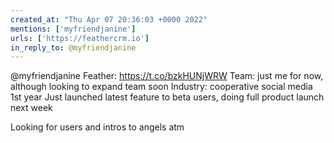```yaml
---
created_at: "Thu Apr 07 20:36:03 +0000 2022"
mentions: ['myfriendjanine']
urls: ['https://feathercrm.io']
in_reply_to: @myfriendjanine
---
```


@myfriendjanine Feather: https://t.co/bzkHUNjWRW
Team: just me for now, although looking to expand team soon
Industry: cooperative social media
1st year
Just launched latest feature to beta users, doing full product launch next week

Looking for users and intros to angels atm